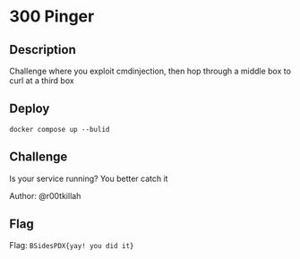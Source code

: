 # 300 Pinger

## Description

Challenge where you exploit cmdinjection, then hop through a middle box to curl at a third box

## Deploy

`docker compose up --bulid`

## Challenge

Is your service running? You better catch it

Author: @r00tkillah

## Flag

Flag: `BSidesPDX{yay! you did it}`
